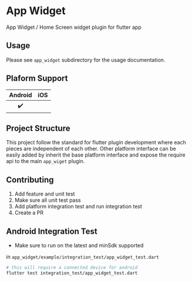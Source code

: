 # App Widget
App Widget / Home Screen widget plugin for flutter app

## Usage

Please see `app_widget` subdirectory for the usage documentation.

## Plaform Support

| Android | iOS |
| :-----: | :-: |
|   ✔️    |   |

## Project Structure

This project follow the standard for flutter plugin development where each
pieces are independent of each other. Other platform interface can be easily added
by inherit the base platform interface and expose the require api to the main `app_wiget`
plugin.

## Contributing

1. Add feature and unit test
2. Make sure all unit test pass
3. Add platform integration test and run integration test
4. Create a PR

## Android Integration Test
- Make sure to run on the latest and minSdk supported

in `app_widget/example/integration_test/app_widget_test.dart`

```sh
# this will require a connected device for android
flutter test integration_test/app_widget_test.dart
```

